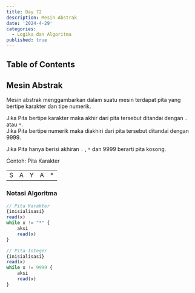```yaml
---
title: Day 72
description: Mesin Abstrak
date: '2024-4-29'
categories:
  - Logika dan Algoritma
published: true
---
```


## Table of Contents

## Mesin Abstrak

Mesin abstrak menggambarkan dalam suatu mesin terdapat pita yang bertipe karakter dan tipe numerik.

Jika Pita bertipe karakter maka akhir dari pita tersebut ditandai dengan `.` atau `*`.  
Jika Pita bertipe numerik maka diakhiri dari pita tersebut ditandai dengan 9999.

Jika Pita hanya berisi akhiran `.` , `*` dan 9999 berarti pita kosong.

Contoh: Pita Karakter

|     |     |     |     |     |
| --- | --- | --- | --- | --- |
| S   | A   | Y   | A   | \*  |

### Notasi Algoritma

```js
// Pita Karakter
{inisialisasi}
read(x)
while x != "*" {
    aksi
    read(x)
}

// Pita Integer
{inisialisasi}
read(x)
while x != 9999 {
    aksi
    read(x)
}
```
